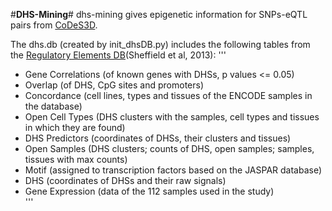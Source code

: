#**DHS-Mining**#
dhs-mining gives epigenetic information for SNPs-eQTL pairs from [CoDeS3D](https://git.com/alcamerone/codes3d).

The dhs.db (created by init_dhsDB.py) includes the following tables from the 
[Regulatory Elements DB](http://dnase.genome.duke.edu)(Sheffield et al, 2013):
'''  
+ Gene Correlations (of known genes with DHSs, p values <= 0.05)  
+ Overlap (of DHS, CpG sites and promoters)  
+ Concordance (cell lines, types and tissues of the ENCODE samples in the database)  
+ Open Cell Types (DHS clusters with the samples, cell types and tissues in which they are found)   
+ DHS Predictors (coordinates of DHSs, their clusters and tissues)  
+ Open Samples (DHS clusters; counts of DHS, open samples; samples, tissues with max counts)  
+ Motif (assigned to transcription factors based on the JASPAR database)  
+ DHS (coordinates of DHSs and their raw signals)  
+ Gene Expression (data of the 112 samples used in the study)   
'''
